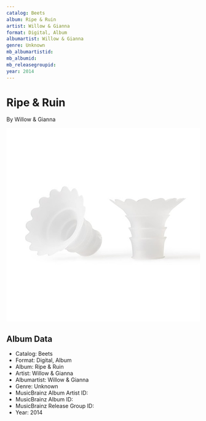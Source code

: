 ```yaml
---
catalog: Beets
album: Ripe & Ruin
artist: Willow & Gianna
format: Digital, Album
albumartist: Willow & Gianna
genre: Unknown
mb_albumartistid: 
mb_albumid: 
mb_releasegroupid: 
year: 2014
---
```


# Ripe & Ruin

By Willow & Gianna

![](../../assets/beetscovers/Willow_and_Gianna-Ripe_and_Ruin.jpg)

## Album Data

- Catalog: Beets
- Format: Digital, Album
- Album: Ripe & Ruin
- Artist: Willow & Gianna
- Albumartist: Willow & Gianna
- Genre: Unknown
- MusicBrainz Album Artist ID: 
- MusicBrainz Album ID: 
- MusicBrainz Release Group ID: 
- Year: 2014

